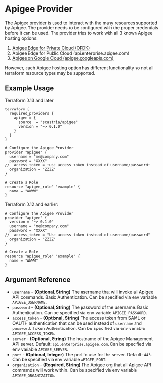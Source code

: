 # Apigee Provider
The Apigee provider is used to interact with the many resources supported by Apigee.  The provider needs to be
configured with the proper credentials before it can be used.  The provider tries to work with all 3 known Apigee
hosting options:
1. [Apigee Edge for Private Cloud (OPDK)](https://apidocs.apigee.com/apis)
2. [Apigee Edge for Public Cloud (api.enterprise.apigee.com)](https://apidocs.apigee.com/apis)
3. [Apigee on Google Cloud (apigee.googleapis.com)](https://cloud.google.com/apigee/docs/reference)

However, each Apigee hosting option has different functionality so not all terraform resource types may be supported.
## Example Usage
Terraform 0.13 and later:
```hcl
terraform {
  required_providers {
    apigee = {
      source  = "scastria/apigee"
      version = "~> 0.1.0"
    }
  }
}

# Configure the Apigee Provider
provider "apigee" {
  username = "me@company.com"
  password = "XXXX"
//  access_token = "Use access token instead of username/password"
  organization = "ZZZZ"
}

# Create a Role
resource "apigee_role" "example" {
  name = "WWWW"
}
```
Terraform 0.12 and earlier:
```hcl
# Configure the Apigee Provider
provider "apigee" {
  version = "~> 0.1.0"
  username = "me@company.com"
  password = "XXXX"
//  access_token = "Use access token instead of username/password"
  organization = "ZZZZ"
}

# Create a Role
resource "apigee_role" "example" {
  name = "WWWW"
}
```
## Argument Reference
* `username` - **(Optional, String)** The username that will invoke all Apigee API commands. Basic Authentication. Can be specified via env variable `APIGEE_USERNAME`.
* `password` - **(Optional, String)** The password of the username. Basic Authentication. Can be specified via env variable `APIGEE_PASSWORD`.
* `access_token` - **(Optional, String)** The access token from SAML or OAUTH authentication that can be used instead of `username` and `password`. Token Authentication. Can be specified via env variable `APIGEE_ACCESS_TOKEN`.
* `server` - **(Optional, String)** The hostname of the Apigee Management API server. Default: `api.enterprise.apigee.com`. Can be specified via env variable `APIGEE_SERVER`.
* `port` - **(Optional, Integer)** The port to use for the server. Default: `443`. Can be specified via env variable `APIGEE_PORT`.
* `organization` - **(Required, String)** The Apigee org that all Apigee API commands will work within. Can be specified via env variable `APIGEE_ORGANIZATION`.
